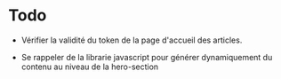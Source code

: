 # Todo

- Vérifier la validité du token de la page d'accueil des articles.

- Se rappeler de la librarie javascript pour générer dynamiquement du contenu au niveau de la hero-section